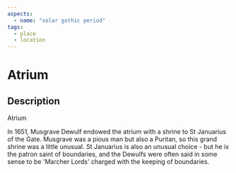 ```yaml
---
aspects: 
  - name: "solar gothic period"
tags:
  - place
  - location
---
```


# Atrium

## Description
Atrium

In 1651, Musgrave Dewulf endowed the atrium with a shrine to St Januarius of the Gate. Musgrave was a pious man but also a Puritan, so this grand shrine was a little unusual. St Januarius is also an unusual choice - but he is the patron saint of boundaries, and the Dewulfs were often said in some sense to be 'Marcher Lords' charged with the keeping of boundaries.
